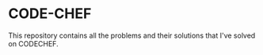 # CODE-CHEF
This repository contains all the problems and their solutions that I've solved on CODECHEF.
